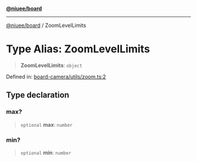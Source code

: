 [**@niuee/board**](../README.md)

***

[@niuee/board](../globals.md) / ZoomLevelLimits

# Type Alias: ZoomLevelLimits

> **ZoomLevelLimits**: `object`

Defined in: [board-camera/utils/zoom.ts:2](https://github.com/niuee/board/blob/a0a1179721d4f4b943b6a9bc156753ac9737e502/src/board-camera/utils/zoom.ts#L2)

## Type declaration

### max?

> `optional` **max**: `number`

### min?

> `optional` **min**: `number`
